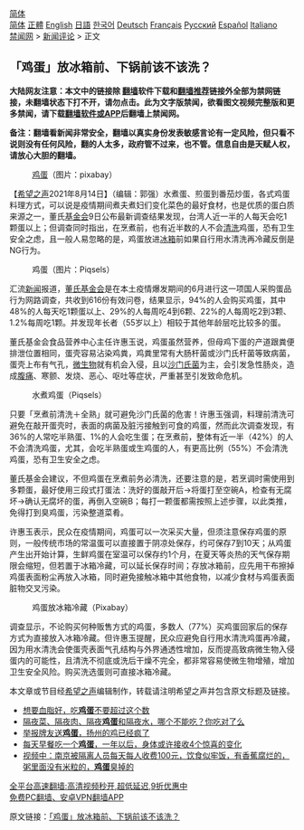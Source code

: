  <!-- 面包屑导航 --> <div class="breadcrumb"><!-- GTranslate: https://gtranslate.io/ -->  <div class="switcher notranslate">  <div class="selected">  <a href="#" onclick="return false;"> 简体</a>  </div>  <div class="option">  <a href="https://www.bannedbook.org" onclick="doGTranslate('zh-CN|zh-CN');jQuery('div.switcher div.selected a').html(jQuery(this).html());return false;" title="简体中文" class="nturl selected"> 简体</a>  <a href="https://www.bannedbook.org/zh-tw/" onclick="doGTranslate('zh-CN|zh-TW');jQuery('div.switcher div.selected a').html(jQuery(this).html());return false;" title="繁體中文" class="nturl"> 正體</a>  <a href="https://www.bannedbook.org/en/" onclick="doGTranslate('zh-CN|en');jQuery('div.switcher div.selected a').html(jQuery(this).html());return false;" title="English" class="nturl"> English</a>  <a href="https://www.bannedbook.org/ja/" onclick="doGTranslate('zh-CN|ja');jQuery('div.switcher div.selected a').html(jQuery(this).html());return false;" title="日本語" class="nturl"> 日語</a>  <a href="https://www.bannedbook.org/ko/" onclick="doGTranslate('zh-CN|ko');jQuery('div.switcher div.selected a').html(jQuery(this).html());return false;" title="한국어" class="nturl"> 한국어</a>  <a href="https://www.bannedbook.org/de/" onclick="doGTranslate('zh-CN|de');jQuery('div.switcher div.selected a').html(jQuery(this).html());return false;" title="Deutsch" class="nturl"> Deutsch</a>  <a href="https://www.bannedbook.org/fr/" onclick="doGTranslate('zh-CN|fr');jQuery('div.switcher div.selected a').html(jQuery(this).html());return false;" title="Français" class="nturl"> Français</a>  <a href="https://www.bannedbook.org/ru/" onclick="doGTranslate('zh-CN|ru');jQuery('div.switcher div.selected a').html(jQuery(this).html());return false;" title="Русский" class="nturl"> Русский</a>  <a href="https://www.bannedbook.org/es/" onclick="doGTranslate('zh-CN|es');jQuery('div.switcher div.selected a').html(jQuery(this).html());return false;" title="Español" class="nturl"> Español</a>  <a href="https://www.bannedbook.org/it/" onclick="doGTranslate('zh-CN|it');jQuery('div.switcher div.selected a').html(jQuery(this).html());return false;" title="Italiano" class="nturl"> Italiano</a>  </div>  </div>      <div class='breadcrumb-sub'><!-- Breadcrumb NavXT 6.3.0 --> <a href="https://www.bannedbook.org/" class="home">禁闻网</a> &gt; <a href="https://www.bannedbook.org/bnews/comments/" class="category">新闻评论</a> &gt; 正文</div></div><h2>「鸡蛋」放冰箱前、下锅前该不该洗？</h2> <p class="notice"><b>大陆网友注意：本文中的链接除 <a href="https://github.com/bannedbook/fanqiang" >翻墙</a>软件下载和<a href="https://github.com/killgcd/justmysocks/blob/master/README.md">翻墙推荐</a>链接外全部为禁网链接，未翻墙状态下打不开，请勿点击。此为文字版禁闻，欲看图文视频完整版和更多禁闻，请下载<a href="https://github.com/bannedbook/fanqiang">翻墙软件或APP</a>后翻墙上禁闻网。</p><p>备注：翻墙看新闻非常安全，翻墙以真实身份发表敏感言论有一定风险，但只看不说则没有任何风险，翻的人太多，政府管不过来，也不管。信息自由是天赋人权，请放心大胆的翻墙。</b></p>  <div class="entry"> <figure> <p><figcaption><a href="https://www.bannedbook.org/bnews/tag/%e9%b8%a1%e8%9b%8b/" class="st_tag internal_tag" rel="tag" title="标签 鸡蛋 下的日志">鸡蛋</a>（图片：pixabay）</figcaption></figure> <p>【<span class='wp_keywordlink_affiliate'><a href="https://www.soundofhope.org" title="希望之声" target="_blank">希望之声</a></span>2021年8月14日】（编辑：郭强）水煮蛋、煎蛋到番茄炒蛋，各式鸡蛋料理方式，可以说是疫情期间煮夫煮妇们变化菜色的最好食材，也是优质的蛋白质来源之一，董氏<a href="https://www.bannedbook.org/bnews/tag/%E5%9F%BA%E9%87%91%E4%BC%9A/" class="st_tag internal_tag" rel="tag" title="标签 基金会 下的日志">基金会</a>9日公布最新调查结果发现，台湾人近一半的人每天会吃1颗蛋以上；但调查同时指出，在烹煮前，也有近半数的人不会<a href="https://www.bannedbook.org/bnews/tag/%E6%B8%85%E6%B4%97/" class="st_tag internal_tag" rel="tag" title="标签 清洗 下的日志">清洗</a>鸡蛋，恐有卫生安全之虑，且一般人易忽略的是，鸡蛋放进<a href="https://www.bannedbook.org/bnews/tag/%e5%86%b0%e7%ae%b1/" class="st_tag internal_tag" rel="tag" title="标签 冰箱 下的日志">冰箱</a>前如果自行用水清洗再冷藏反倒是NG行为。</p> <figure><figcaption>鸡蛋（图片：Piqsels）</figcaption></figure> <p>汇流<span class='wp_keywordlink_affiliate'><a href="https://www.bannedbook.org/" title="新闻">新闻</a></span>报道，<a href="https://www.bannedbook.org/bnews/tag/%E8%91%A3%E6%B0%8F%E5%9F%BA%E9%87%91%E4%BC%9A/" class="st_tag internal_tag" rel="tag" title="标签 董氏基金会 下的日志">董氏基金会</a>是在本土疫情爆发期间的6月进行这一项国人采购蛋品行为网路调查，共收到616份有效问卷，结果显示，94%的人会购买鸡蛋，其中48%的人每天吃1颗蛋以上、29%的人每周吃4到6颗、22%的人每周吃2到3颗、1.2%每周吃1颗。并发现年长者（55岁以上）相较于其他年龄层吃比较多的蛋。</p>  <p>董氏基金会食品营养中心主任许惠玉说，鸡蛋虽然营养，但母鸡下蛋的产道跟粪便排泄位置相同，蛋壳容易沾染鸡粪，鸡粪里常有大肠杆菌或沙门氏杆菌等致病菌，蛋壳上布有气孔，<a href="https://www.bannedbook.org/bnews/tag/%e5%be%ae%e7%94%9f%e7%89%a9/" class="st_tag internal_tag" rel="tag" title="标签 微生物 下的日志">微生物</a>就有机会入侵，且以<a href="https://www.bannedbook.org/bnews/tag/%E6%B2%99%E9%97%A8%E6%B0%8F%E8%8F%8C/" class="st_tag internal_tag" rel="tag" title="标签 沙门氏菌 下的日志">沙门氏菌</a>为主，会引发急性肠炎，造成<a href="https://www.bannedbook.org/bnews/tag/%e8%85%b9%e7%97%9b/" class="st_tag internal_tag" rel="tag" title="标签 腹痛 下的日志">腹痛</a>、寒颤、发烧、恶心、呕吐等症状，严重甚至引发致命危机。</p> <figure><figcaption>水煮鸡蛋（Piqsels）</figcaption></figure> <p>只要「烹煮前清洗＋全熟」就可避免沙门氏菌的危害！许惠玉强调，料理前清洗可避免在敲开蛋壳时，表面的病菌及脏污接触到可食的鸡蛋，然而此次调查发现，有36%的人常吃半熟蛋、1%的人会吃生蛋；在烹煮前，整体有近一半（42%）的人不会清洗鸡蛋，尤其，会吃半熟蛋或生鸡蛋的人，有更高比例（55%）不会清洗鸡蛋，恐有卫生安全之虑。</p>  <p>董氏基金会建议，不但鸡蛋在烹煮前务必清洗，还要注意的是，若烹调时需使用到多颗蛋，最好使用三段式打蛋法：洗好的蛋敲开后→将蛋打至空碗A，检查有无腐坏→确认无腐坏的蛋，再倒入空碗B；每打一颗蛋都需按照上述步骤，以此类推，免得打到臭鸡蛋，污染整道菜肴。</p> <p>许惠玉表示，民众在疫情期间，鸡蛋可以一次采买大量，但须注意保存鸡蛋的原则，一般传统市场的常温蛋可以直接置于阴凉处保存，约可保存7到10天；从鸡蛋产生出开始计算，生鲜鸡蛋在室温可以保存约1个月，在夏天等炎热的天气保存期限会缩短，但若置于冰箱冷藏，可以延长保存时间；存放冰箱前，应先用干布擦掉鸡蛋表面粉尘再放入冰箱，同时避免接触冰箱中其他食物，以减少食材与鸡蛋表面脏物交叉污染。</p>  <figure><figcaption>鸡蛋放冰箱冷藏（Pixabay）</figcaption></figure> <p>调查显示，不论购买何种贩售方式的鸡蛋，多数人（77%）买鸡蛋回家后的保存方式为直接放入冰箱冷藏。但许惠玉提醒，民众应避免自行用水清洗鸡蛋再冷藏，因为用水清洗会使蛋壳表面气孔结构与外界通透性增加，反而提高致病微生物入侵蛋内的可能性，且清洗不彻底或洗后干燥不完全，都非常容易使微生物增殖，增加卫生安全风险。购买洗选蛋则可直接冰箱冷藏。</p> <p>本文章或节目经<a href="https://www.bannedbook.org/bnews/tag/%e5%b8%8c%e6%9c%9b%e4%b9%8b%e5%a3%b0/" class="st_tag internal_tag" rel="tag" title="标签 希望之声 下的日志">希望之声</a>编辑制作，转载请注明希望之声并包含原文标题及链接。 </p>  <ul class='op-related-articles' title='相关阅读'> <li><a href='https://www.bannedbook.org/bnews/health/20210815/1606531.html' target='_blank'>想要血脂好，吃<b>鸡蛋</b>不要超过这个数</a></li> <li><a href='https://www.bannedbook.org/bnews/health/20210808/1602532.html' target='_blank'>隔夜菜、隔夜肉、隔夜<b>鸡蛋</b>和隔夜水，哪个不能吃？你吃对了么</a></li> <li><a href='https://www.bannedbook.org/bnews/cnnews/20210808/1602344.html' target='_blank'>举报牌友送<b>鸡蛋</b>，扬州的鸡已经疯了</a></li> <li><a href='https://www.bannedbook.org/bnews/health/20210805/1600551.html' target='_blank'>每天早餐吃一个<b>鸡蛋</b>，一年以后，身体或许接收4个惊喜的变化</a></li> <li><a href='https://www.bannedbook.org/bnews/bannedvideo/20210803/1599429.html' target='_blank'>视频中：南京被隔离人员每天每人收费100元，饮食似牢饭，有香蕉腐烂的，粥里面没有米粒的，<b>鸡蛋</b>臭掉的</a></li> </ul> <p class="texttj"> <a href="https://github.com/bannedbook/fanqiang/wiki/V2ray%E6%9C%BA%E5%9C%BA" target="_blank">全平台高速翻墙:高清视频秒开,超低延迟,9折优惠中</a><br/> <a href="https://github.com/bannedbook/fanqiang/wiki/%E7%A6%81%E9%97%BB%E7%BD%91%E5%AE%89%E5%8D%93%E7%BF%BB%E5%A2%99%E6%96%B0%E9%97%BBAPP" target="_blank">免费PC翻墙、安卓VPN翻墙APP</a></p><p>原文链接：<a class="src_link"  href="https://www.soundofhope.org/post/533666" target="_blank">「鸡蛋」放冰箱前、下锅前该不该洗？</a></p><a name='sharetosocial'></a>  <div style="margin-bottom:5px;padding-bottom:5px;clear:both"> <div id="archive-pix-1" class="banner-ads"> <!-- AuctionX Display platform tag START --> <div id="26318x728x90x621x_ADSLOT2" clicktrack="%%CLICK_URL_ESC%%"></div> <!-- AuctionX Display platform tag END --> </div> <div id="archive-pix-2" class="banner-ads"> <!-- AuctionX Display platform tag START --> <div id="26315x300x250x621x_ADSLOT2" clicktrack="%%CLICK_URL_ESC%%"></div> <!-- AuctionX Display platform tag END --> </div> </div>  <div id="archive-pix-1" class="banner-ads"> <!-- AuctionX Display platform tag START --> <div id="26318x728x90x621x_ADSLOT3" clicktrack="%%CLICK_URL_ESC%%"></div> <!-- AuctionX Display platform tag END --> </div> </div><!--END ENTRY--> 